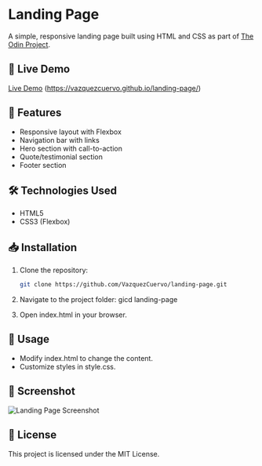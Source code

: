 # Landing Page

A simple, responsive landing page built using HTML and CSS as part of [The Odin Project](https://www.theodinproject.com/).

## 🚀 Live Demo
[Live Demo](#) (https://vazquezcuervo.github.io/landing-page/)

## 📌 Features
- Responsive layout with Flexbox
- Navigation bar with links
- Hero section with call-to-action
- Quote/testimonial section
- Footer section

## 🛠 Technologies Used
- HTML5
- CSS3 (Flexbox)

## 📥 Installation
1. Clone the repository:
   ```bash
   git clone https://github.com/VazquezCuervo/landing-page.git

2. Navigate to the project folder:
    gicd landing-page

3.  Open index.html in your browser.

## 📖 Usage

- Modify index.html to change the content.
- Customize styles in style.css.

## 📸 Screenshot

![Landing Page Screenshot](landing_page_screenshot.png)

## 📝 License

This project is licensed under the MIT License.